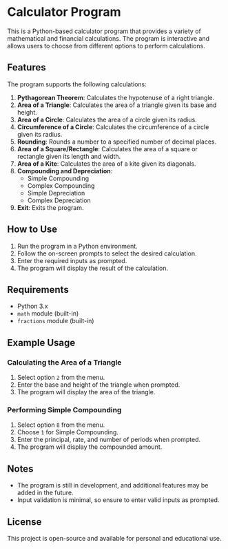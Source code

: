 # Calculator Program

This is a Python-based calculator program that provides a variety of mathematical and financial calculations. The program is interactive and allows users to choose from different options to perform calculations.

## Features

The program supports the following calculations:

1. **Pythagorean Theorem**: Calculates the hypotenuse of a right triangle.
2. **Area of a Triangle**: Calculates the area of a triangle given its base and height.
3. **Area of a Circle**: Calculates the area of a circle given its radius.
4. **Circumference of a Circle**: Calculates the circumference of a circle given its radius.
5. **Rounding**: Rounds a number to a specified number of decimal places.
6. **Area of a Square/Rectangle**: Calculates the area of a square or rectangle given its length and width.
7. **Area of a Kite**: Calculates the area of a kite given its diagonals.
8. **Compounding and Depreciation**:
   - Simple Compounding
   - Complex Compounding
   - Simple Depreciation
   - Complex Depreciation
9. **Exit**: Exits the program.

## How to Use

1. Run the program in a Python environment.
2. Follow the on-screen prompts to select the desired calculation.
3. Enter the required inputs as prompted.
4. The program will display the result of the calculation.

## Requirements

- Python 3.x
- `math` module (built-in)
- `fractions` module (built-in)

## Example Usage

### Calculating the Area of a Triangle
1. Select option `2` from the menu.
2. Enter the base and height of the triangle when prompted.
3. The program will display the area of the triangle.

### Performing Simple Compounding
1. Select option `8` from the menu.
2. Choose `1` for Simple Compounding.
3. Enter the principal, rate, and number of periods when prompted.
4. The program will display the compounded amount.

## Notes

- The program is still in development, and additional features may be added in the future.
- Input validation is minimal, so ensure to enter valid inputs as prompted.

## License

This project is open-source and available for personal and educational use.

